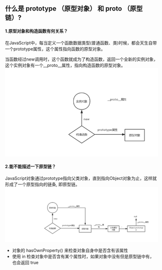 ## 什么是 prototype （原型对象） 和 __proto__ （原型链）?
#### 1.原型对象和构造函数有何关系？
在JavaScript中，每当定义一个函数数据类型(普通函数、类)时候，都会天生自带一个prototype属性，这个属性指向函数的原型对象。

当函数经过new调用时，这个函数就成为了构造函数，返回一个全新的实例对象，这个实例对象有一个__proto__属性，指向构造函数的原型对象。
![An image](../../imge/prototype01.jpeg)

#### 2.能不能描述一下原型链？
JavaScript对象通过prototype指向父类对象，直到指向Object对象为止，这样就形成了一个原型指向的链条, 即原型链。
![An image](../../imge/prototype02.jpeg)

* 对象的 hasOwnProperty() 来检查对象自身中是否含有该属性
* 使用 in 检查对象中是否含有某个属性时，如果对象中没有但是原型链中有，也会返回 true
